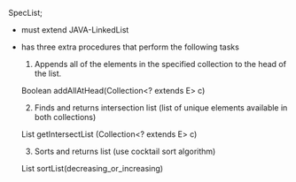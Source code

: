 SpecList;
- must extend JAVA-LinkedList
- has three extra procedures that perform the following tasks

  1. Appends all of the elements in the specified collection to the head of the list.
  
  Boolean addAllAtHead(Collection<? extends E> c)
  
  2. Finds and returns intersection list (list of unique elements available in both collections)
  
  List<E> getIntersectList (Collection<? extends E> c)
  
  3. Sorts and returns list (use cocktail sort algorithm)
  
  List<E> sortList(decreasing_or_increasing)
